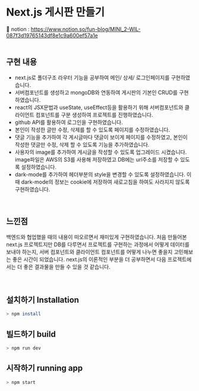 # Next.js 게시판 만들기

📕 notion : https://www.notion.so/fun-blog/MINI_2-WIL-087f3d19765143df8e1c9a600ef57a1e<br>
<br>

## 구현 내용
- next.js로 폴더구조 라우터 기능을 공부하여 메인/ 상세/ 로그인페이지를 구현하였습니다. 
- 서버컴포넌트를 생성하고 mongoDB와 연동하여 게시판의 기본인 CRUD를 구현하였습니다.
- react의 JSX문법과 useState, useEffect등을 활용하기 위해 서버컴포넌트와 클라이언트 컴포넌트를 구분 생성하여 프로젝트를 진행하였습니다.
- github API를 활용하여 로그인을 구현하였습니다.
- 본인이 작성한 글만 수정, 삭제를 할 수 있도록 페이지를 수정하였습니다.
- 댓글 기능을 추가하여 각 게시글마다 댓글이 보이게 페이지를 수정하였고, 본인이 작성한 댓글만 수정, 삭제 할 수 있도록 기능을 추가하였습니다.
- 사용자의 image를 추가하여 게시글을 작성할 수 있도록 업그레이드 시켰습니다. image파일은 AWS의 S3를 사용해 저장하였고 DB에는 url주소를 저장할 수 있도록 설정하였습니다. 
- dark-mode를 추가하여 헤더부분의 style을 변경할 수 있도록 설정하였습니다. 이때 dark-mode의 정보는 cookie에 저장하여 새로고침을 하여도 사라지지 않도록 구현하였습니다. 
<br>

## 느낀점
백엔드와 협업했을 때의 내용이 떠오르면서 재미있게 구현하였습니다. 처음 만들어본 next.js 프로젝트지만 DB를 다루면서 프로젝트를 구현하는 과정에서 어떻게 데이터를 보내야 하는지, 서버 컴포넌트와 클라이언트 컴포넌트를 어떻게 나누면 좋을지 고민해보는 좋은 시간이 되었습니다. next.js의 이론적인 부분을 더 공부하면서 다음 프로젝트에서는 더 좋은 결과물을 만들 수 있을 것 같습니다.<br>
<br>
<br>

## 설치하기 Installation

```bash
> npm install
```

## 빌드하기 build

```bash
> npm run dev
```

## 시작하기 running app

```bash
> npm start
```
